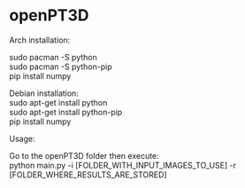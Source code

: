 # openPT3D

Arch installation:

sudo pacman -S python  
sudo pacman -S python-pip  
pip install numpy  
  
Debian installation:  
sudo apt-get install python  
sudo apt-get install python-pip  
pip install numpy  

Usage:  
  
Go to the openPT3D folder then execute:  
python main.py -i [FOLDER_WITH_INPUT_IMAGES_TO_USE] -r [FOLDER_WHERE_RESULTS_ARE_STORED]  
